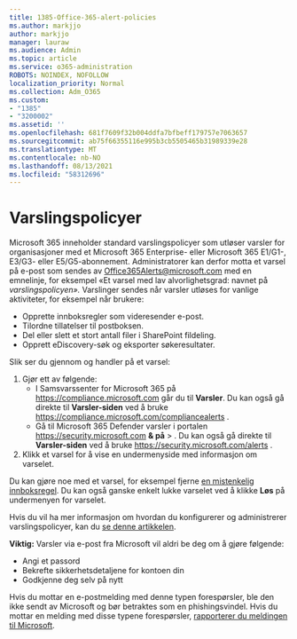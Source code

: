 ```yaml
---
title: 1385-Office-365-alert-policies
ms.author: markjjo
author: markjjo
manager: lauraw
ms.audience: Admin
ms.topic: article
ms.service: o365-administration
ROBOTS: NOINDEX, NOFOLLOW
localization_priority: Normal
ms.collection: Adm_O365
ms.custom:
- "1385"
- "3200002"
ms.assetid: ''
ms.openlocfilehash: 681f7609f32b004ddfa7bfbeff179757e7063657
ms.sourcegitcommit: ab75f66355116e995b3cb5505465b31989339e28
ms.translationtype: MT
ms.contentlocale: nb-NO
ms.lasthandoff: 08/13/2021
ms.locfileid: "58312696"
---
```

# <a name="alert-policies"></a>Varslingspolicyer

Microsoft 365 inneholder standard [](https://docs.microsoft.com/microsoft-365/compliance/alert-policies#default-alert-policies) varslingspolicyer som utløser varsler for organisasjoner med et Microsoft 365 Enterprise- eller Microsoft 365 E1/G1-, E3/G3- eller E5/G5-abonnement. Administratorer kan derfor motta et varsel på e-post som sendes av Office365Alerts@microsoft.com med en emnelinje, for eksempel «Et varsel med lav alvorlighetsgrad: navnet på *varslingspolicyen».* Varslinger sendes når varsler utløses for vanlige aktiviteter, for eksempel når brukere:

- Opprette innboksregler som videresender e-post.
- Tilordne tillatelser til postboksen.
- Del eller slett et stort antall filer i SharePoint fildeling.
- Opprett eDiscovery-søk og eksporter søkeresultater.

Slik ser du gjennom og handler på et varsel:

1. Gjør ett av følgende:
   - I Samsvarssenter for Microsoft 365 på <https://compliance.microsoft.com> går du til **Varsler**. Du kan også gå direkte til **Varsler-siden** ved å bruke <https://compliance.microsoft.com/compliancealerts> .
   - Gå til Microsoft 365 Defender varsler i portalen <https://security.microsoft.com> **& på** \> . Du kan også gå direkte til **Varsler-siden** ved å bruke <https://security.microsoft.com/alerts> .
2. Klikk et varsel for å vise en undermenyside med informasjon om varselet.

Du kan gjøre noe med et varsel, for eksempel fjerne [en mistenkelig innboksregel](https://docs.microsoft.com/microsoft-365/security/office-365-security/responding-to-a-compromised-email-account). Du kan også ganske enkelt lukke varselet ved å klikke **Løs** på undermenyen for varselet.

Hvis du vil ha mer informasjon om hvordan du konfigurerer og administrerer varslingspolicyer, kan du  [se denne artikkelen](https://docs.microsoft.com/microsoft-365/compliance/alert-policies).

**Viktig:** Varsler via e-post fra Microsoft vil aldri be deg om å gjøre følgende:

- Angi et passord
- Bekrefte sikkerhetsdetaljene for kontoen din
- Godkjenne deg selv på nytt

Hvis du mottar en e-postmelding med denne typen forespørsler, ble den ikke sendt av Microsoft og bør betraktes som en phishingsvindel. Hvis du mottar en melding med disse typene forespørsler, [rapporterer du meldingen til Microsoft](https://docs.microsoft.com/microsoft-365/security/office-365-security/report-junk-email-messages-to-microsoft).
